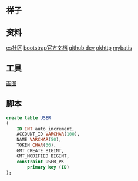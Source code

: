 ## 祥子

## 资料
[es社区](https://elasticsearch.cn/)
[bootstrap官方文档](https://v3.bootcss.com/)
[github dev](https://developer.github.com/apps/building-oauth-apps/creating-an-oauth-app/)
[okhttp](https://square.github.io/okhttp/)
[mybatis](https://mybatis.org/spring-boot-starter/mybatis-spring-boot-test-autoconfigure/index.html)

## 工具
[画图](https://www.visual-paradigm.com/cn/)

## 脚本
```sql
create table USER
(
	ID INT auto_increment,
	ACCOUNT_ID VARCHAR(100),
	NAME VARCHAR(50),
	TOKEN CHAR(36),
	GMT_CREATE BIGINT,
	GMT_MODIFIED BIGINT,
	constraint USER_PK
		primary key (ID)
);
```